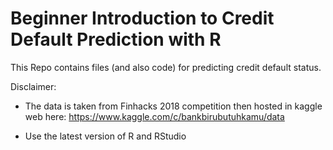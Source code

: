 # Beginner Introduction to Credit Default Prediction with R 
This Repo contains files (and also code) for predicting credit default status. 


Disclaimer: 

- The data is taken from Finhacks 2018 competition then hosted in kaggle web here: https://www.kaggle.com/c/bankbirubutuhkamu/data

- Use the latest version of R and RStudio 
